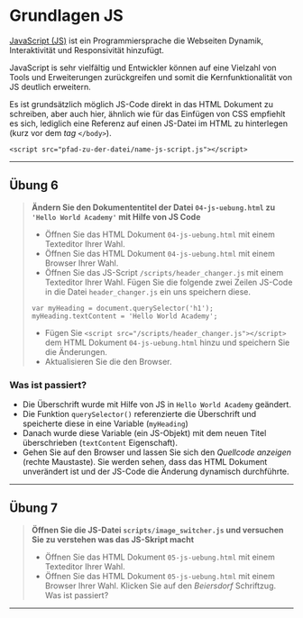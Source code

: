 # Grundlagen JS

[JavaScript (JS)](https://de.wikipedia.org/wiki/JavaScript) ist ein Programmiersprache die Webseiten Dynamik, Interaktivität und Responsivität hinzufügt.

JavaScript is sehr vielfältig und Entwickler können auf eine Vielzahl von Tools und Erweiterungen zurückgreifen und somit die Kernfunktionalität von JS deutlich erweitern.

Es ist grundsätzlich möglich JS-Code direkt in das HTML Dokument zu schreiben, aber auch hier, ähnlich wie für das Einfügen von CSS empfiehlt es sich, lediglich eine Referenz auf einen JS-Datei im HTML zu hinterlegen (kurz vor dem _tag_ `</body>`). 

`<script src="pfad-zu-der-datei/name-js-script.js"></script>`

***

## Übung 6

> __Ändern Sie den Dokumententitel der Datei `04-js-uebung.html` zu `'Hello World Academy'` mit Hilfe von JS Code__
> * Öffnen Sie das HTML Dokument `04-js-uebung.html` mit einem Texteditor Ihrer Wahl.
> * Öffnen Sie das HTML Dokument `04-js-uebung.html` mit einem Browser Ihrer Wahl.
> * Öffnen Sie das JS-Script `/scripts/header_changer.js` mit einem Texteditor Ihrer Wahl.
> Fügen Sie die folgende zwei Zeilen JS-Code in die Datei `header_changer.js` ein uns speichern diese.
>```
>var myHeading = document.querySelector('h1');
>myHeading.textContent = 'Hello World Academy';
>```
> * Fügen Sie `<script src="/scripts/header_changer.js"></script>` dem HTML Dokument `04-js-uebung.html` hinzu und speichern Sie die Änderungen.
> * Aktualisieren Sie die den Browser.

### Was ist passiert?

* Die Überschrift wurde mit Hilfe von JS in `Hello World Academy` geändert.
* Die Funktion `querySelector()` referenzierte die Überschrift und speicherte diese in eine  Variable (`myHeading`)
* Danach wurde diese Variable (ein JS-Objekt) mit dem neuen Titel überschrieben (`textContent` Eigenschaft).
* Gehen Sie auf den Browser und lassen Sie sich den _Quellcode anzeigen_ (rechte Maustaste). Sie werden sehen, dass das HTML Dokument unverändert ist und der JS-Code die Änderung dynamisch durchführte.   

***

## Übung 7

> __Öffnen Sie die JS-Datei `scripts/image_switcher.js` und versuchen Sie zu verstehen was das JS-Skript macht__
> * Öffnen Sie das HTML Dokument `05-js-uebung.html` mit einem Texteditor Ihrer Wahl.
> * Öffnen Sie das HTML Dokument `05-js-uebung.html` mit einem Browser Ihrer Wahl.
> Klicken Sie auf den _Beiersdorf_ Schriftzug. 
> Was ist passiert?
***